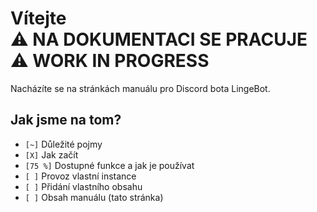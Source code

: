 # Vítejte <br>⚠ NA DOKUMENTACI SE PRACUJE<br>⚠ WORK IN PROGRESS

Nacházíte se na stránkách manuálu pro Discord bota LingeBot.

## Jak jsme na tom?

* `[~]` Důležité pojmy
* `[X]` Jak začít
* `[75 %]` Dostupné funkce a jak je používat
* `[ ]` Provoz vlastní instance
* `[ ]` Přidání vlastního obsahu
* `[ ]` Obsah manuálu (tato stránka)
